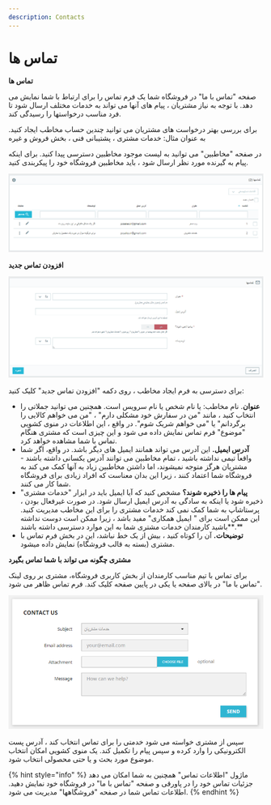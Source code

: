 ```yaml
---
description: Contacts
---
```


# تماس ها

**تماس ها**

صفحه "تماس با ما" در فروشگاه شما یک فرم تماس را برای ارتباط با شما نمایش می دهد. با توجه به نیاز مشتریان ، پیام های آنها می تواند به خدمات مختلف ارسال شود تا فرد مناسب درخواستها را رسیدگی کند.

برای بررسی بهتر درخواست های مشتریان می توانید چندین حساب مخاطب ایجاد کنید. به عنوان مثال: خدمات مشتری ، پشتیبانی فنی ، بخش فروش و غیره

در صفحه "مخاطبین" می توانید به لیست موجود مخاطبین دسترسی پیدا کنید. برای اینکه پیام به گیرنده مورد نظر ارسال شود ، باید مخاطبین فروشگاه خود را پیکربندی کنید.

![](../../../../.gitbook/assets/0%20%2879%29.png)

**افزودن تماس جدید**

![](../../../../.gitbook/assets/1%20%2840%29.png)

برای دسترسی به فرم ایجاد مخاطب ، روی دکمه "افزودن تماس جدید" کلیک کنید:

* **عنوان**. نام مخاطب: یا نام شخص یا نام سرویس است. همچنین می توانید جملاتی را انتخاب کنید ، مانند "من در سفارش خود مشکلی دارم" ، "من می خواهم کالایی را برگردانم" یا "می خواهم شریک شوم". در واقع ، این اطلاعات در منوی کشویی "موضوع" فرم تماس نمایش داده می شود و این چیزی است که مشتری هنگام تماس با شما مشاهده خواهد کرد.
* **آدرس ایمیل.** این آدرس می تواند همانند ایمیل های دیگر باشد. در واقع، اگر شما واقعاً تیمی نداشته باشید ، تمام مخاطبین می توانند آدرس یکسانی داشته باشند - مشتریان هرگز متوجه نمیشوند، اما داشتن مخاطبین زیاد به آنها کمک می کند به فروشگاه شما اعتماد کنند ، زیرا این بدان معناست که افراد زیادی برای فروشگاه شما کار می کنند.
* **پیام ها را ذخیره شوند؟** مشخص کنید که آیا ایمیل باید در ابزار "خدمات مشتری" ذخیره شود یا اینکه به سادگی به آدرس ایمیل ارسال شود. در صورت غیرفعال بودن ، پرستاشاپ به شما کمک نمی کند خدمات مشتری را برای این مخاطب مدیریت کنید. این ممکن است برای " ایمیل همکاری" مفید باشد ، زیرا ممکن است دوست نداشته باشید کارمندان خدمات مشتری شما به این موارد دسترسی داشته باشند**.**
* **توضیحات.** آن را کوتاه کنید ، بیش از یک خط نباشد، این در بخش فرم تماس با مشتری \(بسته به قالب فروشگاه\) نمایش داده میشود.

**مشتری چگونه می تواند با شما تماس بگیرد**

برای تماس با تیم مناسب کارمندان از بخش کاربری فروشگاه، مشتری بر روی لینک "تماس با ما" در بالای صفحه یا یکی در پایین صفحه کلیک کند. فرم تماس ظاهر می شود.

![](../../../../.gitbook/assets/2%20%2827%29.png)

سپس از مشتری خواسته می شود خدمتی را برای تماس انتخاب کند ، آدرس پست الکترونیکی را وارد کرده و سپس پیام را تکمیل کند. یک منوی کشویی امکان انتخاب موضوع مورد بحث و یا حتی محصولی انتخاب شود.

{% hint style="info" %}
ماژول "اطلاعات تماس" همچنین به شما امکان می دهد جزئیات تماس خود را در پاورقی و صفحه "تماس با ما" در فروشگاه خود نمایش دهید. اطلاعات تماس شما در صفحه "فروشگاهها" مدیریت می شود.
{% endhint %}

